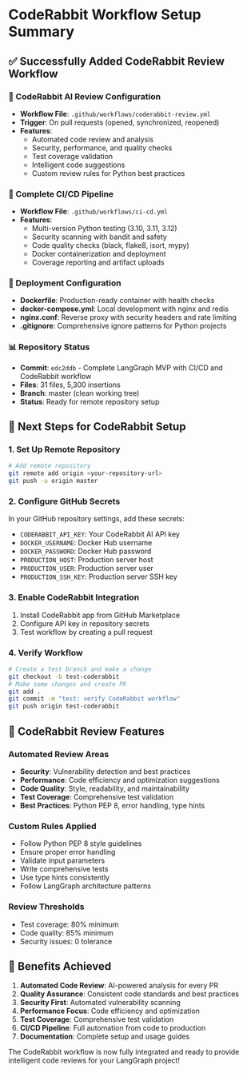 # CodeRabbit Workflow Setup Summary

## ✅ Successfully Added CodeRabbit Review Workflow

### 🐰 CodeRabbit AI Review Configuration
- **Workflow File**: `.github/workflows/coderabbit-review.yml`
- **Trigger**: On pull requests (opened, synchronized, reopened)
- **Features**: 
  - Automated code review and analysis
  - Security, performance, and quality checks
  - Test coverage validation
  - Intelligent code suggestions
  - Custom review rules for Python best practices

### 🚀 Complete CI/CD Pipeline
- **Workflow File**: `.github/workflows/ci-cd.yml`
- **Features**:
  - Multi-version Python testing (3.10, 3.11, 3.12)
  - Security scanning with bandit and safety
  - Code quality checks (black, flake8, isort, mypy)
  - Docker containerization and deployment
  - Coverage reporting and artifact uploads

### 🐳 Deployment Configuration
- **Dockerfile**: Production-ready container with health checks
- **docker-compose.yml**: Local development with nginx and redis
- **nginx.conf**: Reverse proxy with security headers and rate limiting
- **.gitignore**: Comprehensive ignore patterns for Python projects

### 📊 Repository Status
- **Commit**: `edc2ddb` - Complete LangGraph MVP with CI/CD and CodeRabbit workflow
- **Files**: 31 files, 5,300 insertions
- **Branch**: master (clean working tree)
- **Status**: Ready for remote repository setup

## 🔧 Next Steps for CodeRabbit Setup

### 1. Set Up Remote Repository
```bash
# Add remote repository
git remote add origin <your-repository-url>
git push -u origin master
```

### 2. Configure GitHub Secrets
In your GitHub repository settings, add these secrets:
- `CODERABBIT_API_KEY`: Your CodeRabbit AI API key
- `DOCKER_USERNAME`: Docker Hub username
- `DOCKER_PASSWORD`: Docker Hub password
- `PRODUCTION_HOST`: Production server host
- `PRODUCTION_USER`: Production server user
- `PRODUCTION_SSH_KEY`: Production server SSH key

### 3. Enable CodeRabbit Integration
1. Install CodeRabbit app from GitHub Marketplace
2. Configure API key in repository secrets
3. Test workflow by creating a pull request

### 4. Verify Workflow
```bash
# Create a test branch and make a change
git checkout -b test-coderabbit
# Make some changes and create PR
git add .
git commit -m "test: verify CodeRabbit workflow"
git push origin test-coderabbit
```

## 🎯 CodeRabbit Review Features

### Automated Review Areas
- **Security**: Vulnerability detection and best practices
- **Performance**: Code efficiency and optimization suggestions
- **Code Quality**: Style, readability, and maintainability
- **Test Coverage**: Comprehensive test validation
- **Best Practices**: Python PEP 8, error handling, type hints

### Custom Rules Applied
- Follow Python PEP 8 style guidelines
- Ensure proper error handling
- Validate input parameters
- Write comprehensive tests
- Use type hints consistently
- Follow LangGraph architecture patterns

### Review Thresholds
- Test coverage: 80% minimum
- Code quality: 85% minimum
- Security issues: 0 tolerance

## 🚀 Benefits Achieved

1. **Automated Code Review**: AI-powered analysis for every PR
2. **Quality Assurance**: Consistent code standards and best practices
3. **Security First**: Automated vulnerability scanning
4. **Performance Focus**: Code efficiency and optimization
5. **Test Coverage**: Comprehensive test validation
6. **CI/CD Pipeline**: Full automation from code to production
7. **Documentation**: Complete setup and usage guides

The CodeRabbit workflow is now fully integrated and ready to provide intelligent code reviews for your LangGraph project!